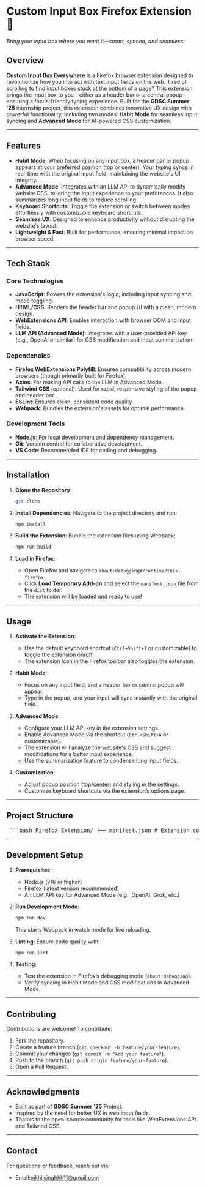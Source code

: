 # Custom Input Box Firefox Extension 🎉
*Bring your input box where you want it—smart, synced, and seamless.*

## Overview
**Custom Input Box Everywhere** is a Firefox browser extension designed to revolutionize how you interact with text input fields on the web. Tired of scrolling to find input boxes stuck at the bottom of a page? This extension brings the input box to you—either as a header bar or a central popup—ensuring a focus-friendly typing experience. Built for the **GDSC Summer '25** internship project, this extension combines innovative UX design with powerful functionality, including two modes: **Habit Mode** for seamless input syncing and **Advanced Mode** for AI-powered CSS customization.

---
## Features
- **Habit Mode**: When focusing on any input box, a header bar or popup appears at your preferred position (top or center). Your typing syncs in real-time with the original input field, maintaining the website's UI integrity.
- **Advanced Mode**: Integrates with an LLM API to dynamically modify website CSS, tailoring the input experience to your preferences. It also summarizes long input fields to reduce scrolling.
- **Keyboard Shortcuts**: Toggle the extension or switch between modes effortlessly with customizable keyboard shortcuts.
- **Seamless UX**: Designed to enhance productivity without disrupting the website's layout.
- **Lightweight & Fast**: Built for performance, ensuring minimal impact on browser speed.

---

## Tech Stack

### Core Technologies
- **JavaScript**: Powers the extension's logic, including input syncing and mode toggling.
- **HTML/CSS**: Renders the header bar and popup UI with a clean, modern design.
- **WebExtensions API**: Enables interaction with browser DOM and input fields.
- **LLM API (Advanced Mode)**: Integrates with a user-provided API key (e.g., OpenAI or similar) for CSS modification and input summarization.

### Dependencies
- **Firefox WebExtensions Polyfill**: Ensures compatibility across modern browsers (though primarily built for Firefox).
- **Axios**: For making API calls to the LLM in Advanced Mode.
- **Tailwind CSS** (optional): Used for rapid, responsive styling of the popup and header bar.
- **ESLint**: Ensures clean, consistent code quality.
- **Webpack**: Bundles the extension's assets for optimal performance.

### Development Tools
- **Node.js**: For local development and dependency management.
- **Git**: Version control for collaborative development.
- **VS Code**: Recommended IDE for coding and debugging.

---

## Installation

1. **Clone the Repository**:
   ```bash
   git clone 
   ```

2. **Install Dependencies**:
   Navigate to the project directory and run:
   ```bash
   npm install
   ```

3. **Build the Extension**:
   Bundle the extension files using Webpack:
   ```bash
   npm run build
   ```

4. **Load in Firefox**:
   - Open Firefox and navigate to `about:debugging#/runtime/this-firefox`.
   - Click **Load Temporary Add-on** and select the `manifest.json` file from the `dist` folder.
   - The extension will be loaded and ready to use!

---

## Usage

1. **Activate the Extension**:
   - Use the default keyboard shortcut (`Ctrl+Shift+I` or customizable) to toggle the extension on/off.
   - The extension icon in the Firefox toolbar also toggles the extension.

2. **Habit Mode**:
   - Focus on any input field, and a header bar or central popup will appear.
   - Type in the popup, and your input will sync instantly with the original field.

3. **Advanced Mode**:
   - Configure your LLM API key in the extension settings.
   - Enable Advanced Mode via the shortcut (`Ctrl+Shift+A` or customizable).
   - The extension will analyze the website's CSS and suggest modifications for a better input experience.
   - Use the summarization feature to condense long input fields.

4. **Customization**:
   - Adjust popup position (top/center) and styling in the settings.
   - Customize keyboard shortcuts via the extension’s options page.

---

## Project Structure

<pre> ```bash Firefox_Extension/ ├── manifest.json # Extension configuration (permissions, scripts, icons) ├── popup/ │ ├── popup.html # Settings popup UI (toggle modes, enable/disable) │ ├── popup.css # Styles for popup interface │ └── popup.js # Popup logic (mode switching, shortcut handling) ├── content/ │ ├── content.js # Content script for injecting and syncing input box (Habit Mode) │ ├── content.css # Styles for custom input box and overlay │ └── advanced.js # Advanced Mode logic (mock LLM summarization, CSS manipulation) ├── background/ │ └── background.js # Background script for keyboard shortcuts Ctrl+Shift+N ├── assets/ │ ├── icon16.png # 16x16 icon for manifest │ ├── icon48.png # 48x48 icon for manifest │ └── icon128.png # 128x128 icon for store └── README.md # Project documentation ``` </pre>
---

## Development Setup

1. **Prerequisites**:
   - Node.js (v16 or higher)
   - Firefox (latest version recommended)
   - An LLM API key for Advanced Mode (e.g., OpenAI, Grok, etc.)

2. **Run Development Mode**:
   ```bash
   npm run dev
   ```
   This starts Webpack in watch mode for live reloading.

3. **Linting**:
   Ensure code quality with:
   ```bash
   npm run lint
   ```

4. **Testing**:
   - Test the extension in Firefox’s debugging mode (`about:debugging`).
   - Verify syncing in Habit Mode and CSS modifications in Advanced Mode.

---

## Contributing

Contributions are welcome! To contribute:
1. Fork the repository.
2. Create a feature branch (`git checkout -b feature/your-feature`).
3. Commit your changes (`git commit -m "Add your feature"`).
4. Push to the branch (`git push origin feature/your-feature`).
5. Open a Pull Request.
---

## Acknowledgments

- Built as part of **GDSC Summer '25** Project.
- Inspired by the need for better UX in web input fields.
- Thanks to the open-source community for tools like WebExtensions API and Tailwind CSS.

---

## Contact
For questions or feedback, reach out via:
- Email:nikhilsinghhh11@gmail.com
